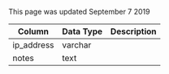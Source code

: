 This page was updated September 7 2019

| Column     | Data Type | Description |
| ---------- | --------- | ----------- |
| ip_address | varchar   |             |
| notes      | text      |             |
